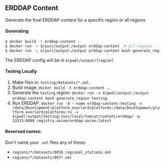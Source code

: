 ## ERDDAP Content

Generate the final ERDDAP content for a specific region or all regions

#### Generating

```bash
$ docker build -t erddap-content .
$ docker run -v $(pwd)/output:/output erddap-content  # all regions
$ docker run -v $(pwd)/output:/output erddap-content bash generate_region [region]  # specific region
```

The ERDDAP config will be in `$(pwd)/output/[region]`


#### Testing Locally

1.  Make files in: `testing/datasets/*.xml`.
2.  Build image: `docker build -t erddap-content .`.
3.  Generate the `testing` region: `docker run -v $(pwd)/output:/output erddap-content bash generate_region testing`.
4.  Run ERDDAP: `docker run -d --name erddap-content-testing -v /data/Development/platform_overlord/platforms:/data/Development/platform_overlord/platforms:ro -v $(pwd)/output/testing:/usr/local/tomcat/content/erddap/ -p 33333:8080 registry.axiom/erddap-axiom:latest`

#### Reserved names:

Don't name your `.xml` files any of these:

* `regions/*/datasets/0050_regional_stations.xml`
* `regions/*/datasets/007*.xml`
